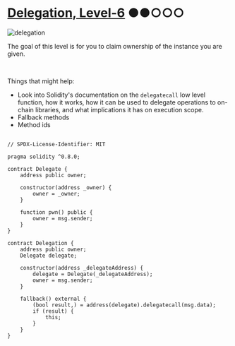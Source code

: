 # [Delegation, Level-6](https://ethernaut.openzeppelin.com/level/0x73379d8B82Fda494ee59555f333DF7D44483fD58) ●●○○○

![delegation](https://ethernaut.openzeppelin.com/imgs/BigLevel6.svg)

The goal of this level is for you to claim ownership of the instance you are given.

<br>

Things that might help:
- Look into Solidity's documentation on the `delegatecall` low level function, how it works,
  how it can be used to delegate operations to on-chain libraries, and what implications it has on execution scope.
- Fallback methods
- Method ids

##

```solidity
// SPDX-License-Identifier: MIT

pragma solidity ^0.8.0;

contract Delegate {
    address public owner;

    constructor(address _owner) {
        owner = _owner;
    }

    function pwn() public {
        owner = msg.sender;
    }
}

contract Delegation {
    address public owner;
    Delegate delegate;

    constructor(address _delegateAddress) {
        delegate = Delegate(_delegateAddress);
        owner = msg.sender;
    }

    fallback() external {
        (bool result,) = address(delegate).delegatecall(msg.data);
        if (result) {
            this;
        }
    }
}
```

